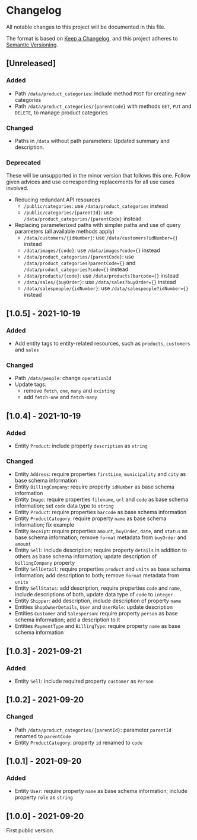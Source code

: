 # Changelog
All notable changes to this project will be documented in this file.

The format is based on [Keep a Changelog](https://keepachangelog.com/en/1.0.0/),
and this project adheres to [Semantic Versioning](https://semver.org/spec/v2.0.0.html).

## [Unreleased]

### Added
- Path `/data/product_categories`: include method `POST` for creating new categories
- Path `/data/product_categories/{parentCode}` with methods `GET`, `PUT` and `DELETE`, to manage product categories

### Changed
- Paths in `/data` without path parameters: Updated summary and description.

### Deprecated
These will be unsupported in the minor version that follows this one.
Follow given advices and use corresponding replacements for all use cases involved.

- Reducing redundant API resources
  - `/public/categories`: use `/data/product_categories` instead
  - `/public/categories/{parentId}`: use `/data/product_categories/{parentCode}` instead
- Replacing parameterized paths with simpler paths and use of query parameters (all available methods apply)
  - `/data/customers/{idNumber}`: use `/data/customers?idNumber={}` instead
  - `/data/images/{code}`: use `/data/images?code={}` instead
  - `/data/product_categories/{parentCode}`: use `/data/product_categories?parentCode={}` and `/data/product_categories?code={}` instead
  - `/data/products/{code}`: use `/data/products?barcode={}` instead
  - `/data/sales/{buyOrder}`: use `/data/sales?buyOrder={}` instead
  - `/data/salespeople/{idNumber}`: use `/data/salespeople?idNumber={}` instead

## [1.0.5] - 2021-10-19

### Added
- Add entity tags to entity-related resources, such as `products`, `customers` and `sales`

### Changed
- Path `/data/people`: change `operationId`
- Update tags:
  - remove `fetch`, `one`, `many` and `existing`
  - add `fetch-one` and `fetch-many`


## [1.0.4] - 2021-10-19

### Added
- Entity `Product`: include property `description` as `string`

### Changed
- Entity `Address`: require properties `firstLine`, `municipality` and `city` as base schema information
- Entity `BillingCompany`: require property `idNumber` as base schema information
- Entity `Image`: require properties `filename`, `url` and `code` as base schema information; set `code` data type to `string`
- Entity `Product`: require properties `barcode` as base schema information
- Entity `ProductCategory`: require property `name` as base schema information; fix example
- Entity `Receipt`: require properties `amount`, `buyOrder`, `date`, and `status` as base schema information; remove `format` metadata from `buyOrder` and `amount`
- Entity `Sell`: include description; require property `details` in addition to others as base schema information; update description of `billingCompany` property
- Entity `SellDetail`: require properties `product` and `units` as base schema information; add description to both; remove `format` metadata from `units`
- Entity `SellStatus`: add description, require properties `code` and `name`, include descriptions of both, update data type of `code` to `integer`
- Entity `Shipper`: add description, include description of property `name`
- Entities `ShopOwnerDetails`, `User` and `UserRole`: update description
- Entities `Customer` and `Salesperson`: require property `person` as base schema information; add a description to it
- Entities `PaymentType` and `BillingType`: require property `name` as base schema information


## [1.0.3] - 2021-09-21

### Added
- Entity `Sell`: include required property `customer` as `Person`


## [1.0.2] - 2021-09-20

### Changed
- Path `/data/product_categories/{parentId}`: parameter `parentId` renamed to `parentCode`
- Entity `ProductCategory`: property `id` renamed to `code`


## [1.0.1] - 2021-09-20

### Added
- Entity `User`: require property `name` as base schema information; include property `role` as `string`


## [1.0.0] - 2021-09-20

First public version.
